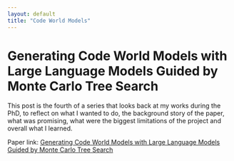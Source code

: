 ```yaml
---
layout: default
title: "Code World Models"
---
```

# Generating Code World Models with Large Language Models Guided by Monte Carlo Tree Search

This post is the fourth of a series that looks back at my works during the PhD, to reflect on what I wanted to do, the background story of the paper, what was promising, what were the biggest limitations of the project and overall what I learned.

Paper link: [Generating Code World Models with Large Language Models Guided by Monte Carlo Tree Search](https://proceedings.neurips.cc/paper_files/paper/2024/hash/6f479ea488e0908ac8b1b37b27fd134c-Abstract-Conference.html)